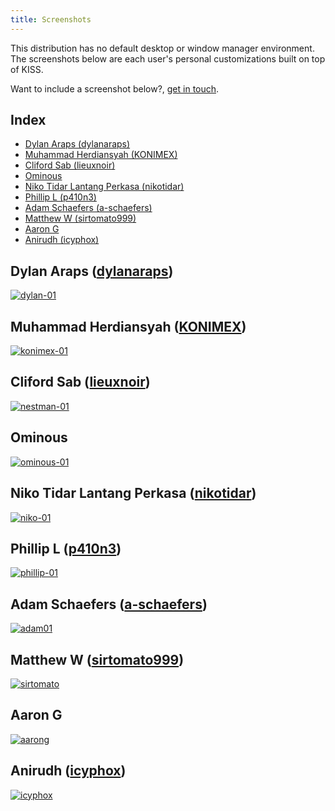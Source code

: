 ```yaml
---
title: Screenshots
---
```


This distribution has no default desktop or window manager environment. The screenshots below are each user's personal customizations built on top of KISS.

Want to include a screenshot below?, [get in touch](https://k1ss.org/pages/contact/).

## Index

<!-- vim-markdown-toc GFM -->

* [Dylan Araps (dylanaraps)](#dylan-araps-dylanaraps)
* [Muhammad Herdiansyah (KONIMEX)](#muhammad-herdiansyah-konimex)
* [Cliford Sab (lieuxnoir)](#cliford-sab-lieuxnoir)
* [Ominous](#ominous)
* [Niko Tidar Lantang Perkasa (nikotidar)](#niko-tidar-lantang-perkasa-nikotidar)
* [Phillip L (p410n3)](#phillip-l-p410n3)
* [Adam Schaefers (a-schaefers)](#adam-schaefers-a-schaefers)
* [Matthew W (sirtomato999)](#matthew-w-sirtomato999)
* [Aaron G](#aaron-g)
* [Anirudh (icyphox)](#anirudh-icyphox)

<!-- vim-markdown-toc -->


## Dylan Araps ([dylanaraps](https://github.com/dylanaraps))

<a href="/images/dylan01.jpg">
<p><picture>
  <source srcset="/images/dylan01.webp" type="image/webp">
  <img src="/images/dylan01.jpg" alt="dylan-01">
</picture></p>
</a>

## Muhammad Herdiansyah ([KONIMEX](https://github.com/konimex))

<a href="/images/konimex01.jpg">
<p><picture>
  <source srcset="/images/konimex01.webp" type="image/webp">
  <img src="/images/konimex01.jpg" alt="konimex-01">
</picture></p>
</a>

## Cliford Sab ([lieuxnoir](https://github.com/lieuxnoir))

<a href="/images/nestman01.jpg">
<p><picture>
  <img src="/images/nestman01.jpg" alt="nestman-01">
</picture></p>
</a>


## Ominous

<a href="/images/ominous01.jpg">
<p><picture>
  <source srcset="/images/ominous01.webp" type="image/webp">
  <img src="/images/ominous01.jpg" alt="ominous-01">
</picture></p>
</a>

## Niko Tidar Lantang Perkasa ([nikotidar](https://github.com/nikotidar))

<a href="/images/niko01.jpg">
<p><picture>
  <source srcset="/images/niko01.webp" type="image/webp">
  <img src="/images/niko01.jpg" alt="niko-01">
</picture></p>
</a>

## Phillip L ([p410n3](https://github.com/p410n3))

<a href="/images/phillip01.jpg">
<p><picture>
  <source srcset="/images/phillip01.webp" type="image/webp">
  <img src="/images/phillip01.jpg" alt="phillip-01">
</picture></p>
</a>

## Adam Schaefers ([a-schaefers](https://github.com/a-schaefers))

<a href="/images/adam01.jpg">
<p><picture>
  <source srcset="/images/adam01.webp" type="image/webp">
  <img src="/images/adam01.jpg" alt="adam01">
</picture></p>
</a>

## Matthew W ([sirtomato999](https://github.com/sirtomato999))

<a href="/images/sirtomato.jpg">
<p><picture>
  <source srcset="/images/sirtomato.webp" type="image/webp">
  <img src="/images/sirtomato.jpg" alt="sirtomato">
</picture></p>
</a>

## Aaron G

<a href="/images/aarong.png">
<p><picture>
  <img src="/images/aarong.png" alt="aarong">
</picture></p>
</a>

## Anirudh ([icyphox](https://icyphox.sh))

<a href="/images/icyphox.jpg">
<p><picture>
  <img src="/images/icyphox.jpg" alt="icyphox">
</picture></p>
</a>
